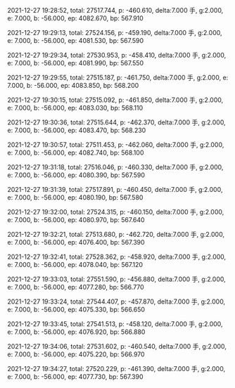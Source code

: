 2021-12-27 19:28:52, total: 27517.744, p: -460.610, delta:7.000 手, g:2.000, e: 7.000, b: -56.000, ep: 4082.670, bp: 567.910

2021-12-27 19:29:13, total: 27524.156, p: -459.190, delta:7.000 手, g:2.000, e: 7.000, b: -56.000, ep: 4081.530, bp: 567.590

2021-12-27 19:29:34, total: 27530.953, p: -458.410, delta:7.000 手, g:2.000, e: 7.000, b: -56.000, ep: 4081.990, bp: 567.550

2021-12-27 19:29:55, total: 27515.187, p: -461.750, delta:7.000 手, g:2.000, e: 7.000, b: -56.000, ep: 4083.850, bp: 568.200

2021-12-27 19:30:15, total: 27515.092, p: -461.850, delta:7.000 手, g:2.000, e: 7.000, b: -56.000, ep: 4083.030, bp: 568.110

2021-12-27 19:30:36, total: 27515.644, p: -462.370, delta:7.000 手, g:2.000, e: 7.000, b: -56.000, ep: 4083.470, bp: 568.230

2021-12-27 19:30:57, total: 27511.453, p: -462.060, delta:7.000 手, g:2.000, e: 7.000, b: -56.000, ep: 4082.740, bp: 568.100

2021-12-27 19:31:18, total: 27516.046, p: -460.330, delta:7.000 手, g:2.000, e: 7.000, b: -56.000, ep: 4080.390, bp: 567.590

2021-12-27 19:31:39, total: 27517.891, p: -460.450, delta:7.000 手, g:2.000, e: 7.000, b: -56.000, ep: 4080.190, bp: 567.580

2021-12-27 19:32:00, total: 27524.315, p: -460.150, delta:7.000 手, g:2.000, e: 7.000, b: -56.000, ep: 4080.970, bp: 567.640

2021-12-27 19:32:21, total: 27513.680, p: -462.720, delta:7.000 手, g:2.000, e: 7.000, b: -56.000, ep: 4076.400, bp: 567.390

2021-12-27 19:32:41, total: 27528.362, p: -458.920, delta:7.000 手, g:2.000, e: 7.000, b: -56.000, ep: 4078.040, bp: 567.120

2021-12-27 19:33:03, total: 27551.590, p: -456.880, delta:7.000 手, g:2.000, e: 7.000, b: -56.000, ep: 4077.280, bp: 566.770

2021-12-27 19:33:24, total: 27544.407, p: -457.870, delta:7.000 手, g:2.000, e: 7.000, b: -56.000, ep: 4075.330, bp: 566.650

2021-12-27 19:33:45, total: 27541.513, p: -458.120, delta:7.000 手, g:2.000, e: 7.000, b: -56.000, ep: 4076.920, bp: 566.880

2021-12-27 19:34:06, total: 27531.602, p: -460.540, delta:7.000 手, g:2.000, e: 7.000, b: -56.000, ep: 4075.220, bp: 566.970

2021-12-27 19:34:27, total: 27520.229, p: -461.390, delta:7.000 手, g:2.000, e: 7.000, b: -56.000, ep: 4077.730, bp: 567.390